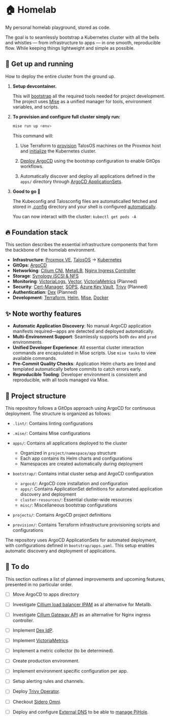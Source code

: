 # 🏠 Homelab

My personal homelab playground, stored as code.

The goal is to seamlessly bootstrap a Kubernetes cluster with all the bells and whistles
— from infrastructure to apps —
in one smooth, reproducible flow.
While keeping things lightweight and simple as possible.

## 🚀 Get up and running

How to deploy the entire cluster from the ground up.

1. **Setup devcontainer.**

    This will [bootstrap](.devcontainer/Dockerfile) all the required tools needed for project development.
    The project uses [Mise](https://mise.jdx.dev/) as a unified manager for tools, environment variables, and scripts.

2. **To provision and configure full cluster simply run:**

    ```bash
    mise run up <env>
    ```

    This command will:

    1. Use Terraform to [provision](./provision/virtual_machines.tf) TalosOS machines on the Proxmox host
    and [initialize](./provision/cluster.tf) the Kubernetes cluster.

    1. [Deploy ArgoCD](.mise/tasks/bootstrap.sh) using the bootstrap configuration to enable GitOps workflows.

    1. Automatically discover and deploy all applications defined in the `apps/` directory through [ArgoCD ApplicationSets](./bootstrap/apps/appset-bootstrap.yaml).

3. **Good to go 🎉**

    The Kubeconfig and Talosconfig files are automaticalled fetched and stored in [.config](.config) directory and your shell is configured [automatically](mise.toml).

    You can now interact with the cluster: `kubectl get pods -A`
  

## 🔥 Foundation stack

This section describes the essential infrastructure components that form the backbone of the homelab environment.

* **Infrastructure**:
[Proxmox VE](https://www.proxmox.com/en/proxmox-ve),
[TalosOS](https://www.talos.dev/) -> [Kubernetes](https://kubernetes.io/)
* **GitOps**:
[ArgoCD](https://argo-cd.readthedocs.io/)
* **Networking**:
[Cilium CNI](https://cilium.io/),
[MetalLB](https://metallb.universe.tf/),
[Nginx Ingress Controller](https://kubernetes.github.io/ingress-nginx/)
* **Storage**:
[Synology iSCSI & NFS](https://github.com/zebernst/synology-csi-talos)
* **Monitoring**:
[VictoriaLogs](https://docs.victoriametrics.com/victorialogs/),
[Vector](https://vector.dev/),
[VictoriaMetrics](https://victoriametrics.com/) (Planned)
* **Security**:
[Cert-Manager](https://cert-manager.io/),
[SOPS](https://github.com/getsops/sops),
[Azure Key Vault](https://azure.microsoft.com/nl-nl/products/key-vault),
[Trivy](https://github.com/aquasecurity/trivy-operator) (Planned)
* **Authentication**:
[Dex](https://dexidp.io/) (Planned)
* **Development**:
[Terraform](https://developer.hashicorp.com/terraform),
[Helm](https://helm.sh/),
[Mise](https://mise.jdx.dev/),
[Docker](https://www.docker.com/)

## ✨ Note worthy features

- **Automatic Application Discovery**: No manual ArgoCD application manifests required—apps are detected and deployed automatically.
- **Multi-Environment Support**: Seamlessly supports both `dev` and `prod` environments.
- **Unified Developer Experience**: All essential cluster interaction commands are encapsulated in Mise scripts. Use `mise tasks` to view available commands.
- **Pre-Commit Quality Checks**: Application Helm charts are linted and templated automatically before commits to catch errors early.
- **Reproducible Tooling**: Developer environment is consistent and reproducible, with all tools managed via Mise.

## 📂 Project structure

This repository follows a GitOps approach using ArgoCD for continuous deployment.
The structure is organized as follows:

* `.lint/`: Contains linting configurations

* `.mise/`: Contains Mise configurations

* `apps/`: Contains all applications deployed to the cluster
  * Organized in `project/namespace/app` structure
  * Each app contains its Helm charts and configurations
  * Namespaces are created automatically during deployment

* `bootstrap/`: Contains initial cluster setup and ArgoCD configuration
  * `argocd/`: ArgoCD core installation and configuration
  * `apps/`: Contains ApplicationSet definitions for automated application discovery and deployment
  * `cluster-resources/`: Essential cluster-wide resources
  * `misc/`: Miscellaneous bootstrap configurations

* `projects/`: Contains ArgoCD project definitions

* `provision/`: Contains Terraform infrastructure provisioning scripts and configurations

The repository uses ArgoCD ApplicationSets for automated deployment,
with configurations defined in `bootstrap/apps.yaml`.
This setup enables automatic discovery and deployment of applications.

## 📝 To do

This section outlines a list of planned improvements and upcoming features, presented in no particular order.

- [ ] Move ArgoCD to apps directory

- [ ] Investigate [Cillium load balancer IPAM](https://docs.cilium.io/en/stable/network/lb-ipam/) as al alternative for Metallb.

- [ ] Investigate [Cillum Gateway API](https://cilium.io/use-cases/gateway-api/) as an alternative for Nginx ingress controller.

- [ ] Implement [Dex IdP](https://dexidp.io/).

- [ ] Implement [VictoriaMetrics](https://victoriametrics.com/).

- [ ] Implement a metric collector (to be determined).

- [ ] Create production environment.

- [ ] Implement environment specific configuration per app.

- [ ] Setup alerting rules and channels.

- [ ] Deploy [Trivy Operator](https://github.com/aquasecurity/trivy-operator).

- [ ] Checkout [Sidero Omni](https://github.com/siderolabs/omni).

- [ ] Deploy and configure [External DNS](https://kubernetes-sigs.github.io/external-dns/latest/) to be able to [manage PiHole](https://kubernetes-sigs.github.io/external-dns/v0.13.3/tutorials/pihole/#service-example).
